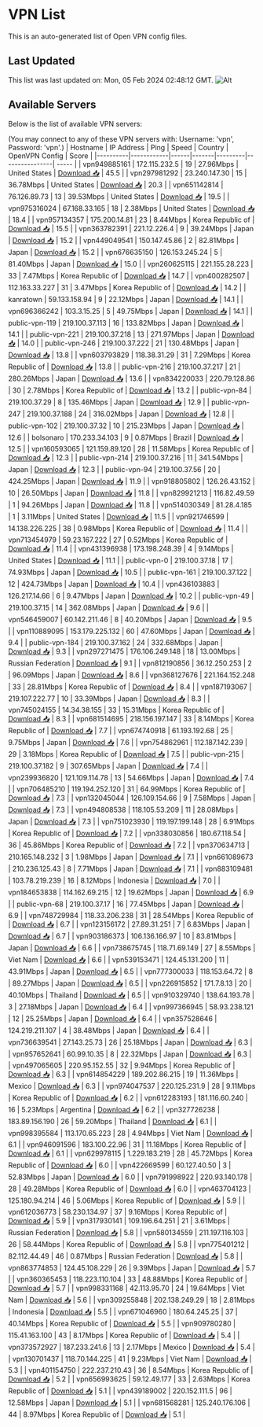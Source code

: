 # VPN List

This is an auto-generated list of Open VPN config files.

## Last Updated

This list was last updated on: Mon, 05 Feb 2024 02:48:12 GMT.
![Alt](https://repobeats.axiom.co/api/embed/186b98318ef1479477931607c1ad7d823f12451f.svg "Repobeats analytics image")

## Available Servers

Below is the list of available VPN servers:

(You may connect to any of these VPN servers with: Username: 'vpn', Password: 'vpn'.)
| Hostname | IP Address | Ping | Speed | Country | OpenVPN Config | Score |
|----------|------------|------|-------|---------|----------------| ----- |
| vpn949885161 | 172.115.232.5 | 19 | 27.96Mbps | United States | [Download 📥](./configs/server_0_US.ovpn) | 45.5 |
| vpn297981292 | 23.240.147.30 | 15 | 36.78Mbps | United States | [Download 📥](./configs/server_1_US.ovpn) | 20.3 |
| vpn651142814 | 76.126.89.73 | 13 | 39.53Mbps | United States | [Download 📥](./configs/server_2_US.ovpn) | 19.5 |
| vpn975316024 | 67.168.33.165 | 18 | 2.38Mbps | United States | [Download 📥](./configs/server_3_US.ovpn) | 18.4 |
| vpn957134357 | 175.200.14.81 | 23 | 8.44Mbps | Korea Republic of | [Download 📥](./configs/server_4_KR.ovpn) | 15.5 |
| vpn363782391 | 221.12.226.4 | 9 | 39.24Mbps | Japan | [Download 📥](./configs/server_5_JP.ovpn) | 15.2 |
| vpn449049541 | 150.147.45.86 | 2 | 82.81Mbps | Japan | [Download 📥](./configs/server_6_JP.ovpn) | 15.2 |
| vpn676635150 | 126.153.245.24 | 5 | 81.40Mbps | Japan | [Download 📥](./configs/server_7_JP.ovpn) | 15.0 |
| vpn260625115 | 221.155.28.223 | 33 | 7.47Mbps | Korea Republic of | [Download 📥](./configs/server_8_KR.ovpn) | 14.7 |
| vpn400282507 | 112.163.33.227 | 31 | 3.47Mbps | Korea Republic of | [Download 📥](./configs/server_9_KR.ovpn) | 14.2 |
| kanratown | 59.133.158.94 | 9 | 22.12Mbps | Japan | [Download 📥](./configs/server_10_JP.ovpn) | 14.1 |
| vpn696366242 | 103.3.15.25 | 5 | 49.75Mbps | Japan | [Download 📥](./configs/server_11_JP.ovpn) | 14.1 |
| public-vpn-119 | 219.100.37.113 | 16 | 133.82Mbps | Japan | [Download 📥](./configs/server_12_JP.ovpn) | 14.1 |
| public-vpn-221 | 219.100.37.218 | 13 | 271.97Mbps | Japan | [Download 📥](./configs/server_13_JP.ovpn) | 14.0 |
| public-vpn-246 | 219.100.37.222 | 21 | 130.48Mbps | Japan | [Download 📥](./configs/server_14_JP.ovpn) | 13.8 |
| vpn603793829 | 118.38.31.29 | 31 | 7.29Mbps | Korea Republic of | [Download 📥](./configs/server_15_KR.ovpn) | 13.8 |
| public-vpn-216 | 219.100.37.217 | 21 | 280.26Mbps | Japan | [Download 📥](./configs/server_16_JP.ovpn) | 13.6 |
| vpn834220033 | 220.79.128.86 | 30 | 2.78Mbps | Korea Republic of | [Download 📥](./configs/server_17_KR.ovpn) | 13.2 |
| public-vpn-84 | 219.100.37.29 | 8 | 135.46Mbps | Japan | [Download 📥](./configs/server_18_JP.ovpn) | 12.9 |
| public-vpn-247 | 219.100.37.188 | 24 | 316.02Mbps | Japan | [Download 📥](./configs/server_19_JP.ovpn) | 12.8 |
| public-vpn-102 | 219.100.37.32 | 10 | 215.23Mbps | Japan | [Download 📥](./configs/server_20_JP.ovpn) | 12.6 |
| bolsonaro | 170.233.34.103 | 9 | 0.87Mbps | Brazil | [Download 📥](./configs/server_21_BR.ovpn) | 12.5 |
| vpn160593065 | 121.159.89.120 | 28 | 11.58Mbps | Korea Republic of | [Download 📥](./configs/server_22_KR.ovpn) | 12.3 |
| public-vpn-214 | 219.100.37.216 | 11 | 341.54Mbps | Japan | [Download 📥](./configs/server_23_JP.ovpn) | 12.3 |
| public-vpn-94 | 219.100.37.56 | 20 | 424.25Mbps | Japan | [Download 📥](./configs/server_24_JP.ovpn) | 11.9 |
| vpn918805802 | 126.26.43.152 | 10 | 26.50Mbps | Japan | [Download 📥](./configs/server_25_JP.ovpn) | 11.8 |
| vpn829921213 | 116.82.49.59 | 1 | 94.26Mbps | Japan | [Download 📥](./configs/server_26_JP.ovpn) | 11.8 |
| vpn514030349 | 81.28.4.185 | 1 | 3.11Mbps | United States | [Download 📥](./configs/server_27_US.ovpn) | 11.5 |
| vpn921746599 | 14.138.226.225 | 38 | 0.98Mbps | Korea Republic of | [Download 📥](./configs/server_28_KR.ovpn) | 11.4 |
| vpn713454979 | 59.23.167.222 | 27 | 0.52Mbps | Korea Republic of | [Download 📥](./configs/server_29_KR.ovpn) | 11.4 |
| vpn431396938 | 173.198.248.39 | 4 | 9.14Mbps | United States | [Download 📥](./configs/server_30_US.ovpn) | 11.1 |
| public-vpn-0 | 219.100.37.18 | 17 | 74.93Mbps | Japan | [Download 📥](./configs/server_31_JP.ovpn) | 10.5 |
| public-vpn-161 | 219.100.37.122 | 12 | 424.73Mbps | Japan | [Download 📥](./configs/server_32_JP.ovpn) | 10.4 |
| vpn436103883 | 126.217.14.66 | 6 | 9.47Mbps | Japan | [Download 📥](./configs/server_33_JP.ovpn) | 10.2 |
| public-vpn-49 | 219.100.37.15 | 14 | 362.08Mbps | Japan | [Download 📥](./configs/server_34_JP.ovpn) | 9.6 |
| vpn546459007 | 60.142.211.46 | 8 | 40.20Mbps | Japan | [Download 📥](./configs/server_35_JP.ovpn) | 9.5 |
| vpn110889095 | 153.179.225.132 | 60 | 47.60Mbps | Japan | [Download 📥](./configs/server_36_JP.ovpn) | 9.4 |
| public-vpn-184 | 219.100.37.162 | 24 | 332.68Mbps | Japan | [Download 📥](./configs/server_37_JP.ovpn) | 9.3 |
| vpn297271475 | 176.106.249.148 | 18 | 13.00Mbps | Russian Federation | [Download 📥](./configs/server_38_RU.ovpn) | 9.1 |
| vpn812190856 | 36.12.250.253 | 2 | 96.09Mbps | Japan | [Download 📥](./configs/server_39_JP.ovpn) | 8.6 |
| vpn368127676 | 221.164.152.248 | 33 | 28.81Mbps | Korea Republic of | [Download 📥](./configs/server_40_KR.ovpn) | 8.4 |
| vpn187193067 | 219.107.222.77 | 10 | 33.39Mbps | Japan | [Download 📥](./configs/server_41_JP.ovpn) | 8.3 |
| vpn745024155 | 14.34.38.155 | 33 | 15.31Mbps | Korea Republic of | [Download 📥](./configs/server_42_KR.ovpn) | 8.3 |
| vpn681514695 | 218.156.197.147 | 33 | 8.14Mbps | Korea Republic of | [Download 📥](./configs/server_43_KR.ovpn) | 7.7 |
| vpn674740918 | 61.193.192.68 | 25 | 9.75Mbps | Japan | [Download 📥](./configs/server_44_JP.ovpn) | 7.6 |
| vpn754862961 | 112.187.142.239 | 29 | 3.18Mbps | Korea Republic of | [Download 📥](./configs/server_45_KR.ovpn) | 7.5 |
| public-vpn-215 | 219.100.37.182 | 9 | 307.65Mbps | Japan | [Download 📥](./configs/server_46_JP.ovpn) | 7.4 |
| vpn239936820 | 121.109.114.78 | 13 | 54.66Mbps | Japan | [Download 📥](./configs/server_47_JP.ovpn) | 7.4 |
| vpn706485210 | 119.194.252.120 | 31 | 64.99Mbps | Korea Republic of | [Download 📥](./configs/server_48_KR.ovpn) | 7.3 |
| vpn132045044 | 126.109.154.66 | 9 | 7.58Mbps | Japan | [Download 📥](./configs/server_49_JP.ovpn) | 7.3 |
| vpn494808538 | 118.105.53.209 | 11 | 28.08Mbps | Japan | [Download 📥](./configs/server_50_JP.ovpn) | 7.3 |
| vpn751023930 | 119.197.199.148 | 28 | 6.91Mbps | Korea Republic of | [Download 📥](./configs/server_51_KR.ovpn) | 7.2 |
| vpn338030856 | 180.67.118.54 | 36 | 45.86Mbps | Korea Republic of | [Download 📥](./configs/server_52_KR.ovpn) | 7.2 |
| vpn370634713 | 210.165.148.232 | 3 | 1.98Mbps | Japan | [Download 📥](./configs/server_53_JP.ovpn) | 7.1 |
| vpn661089673 | 210.236.125.43 | 8 | 7.71Mbps | Japan | [Download 📥](./configs/server_54_JP.ovpn) | 7.1 |
| vpn883109481 | 103.78.219.239 | 16 | 8.12Mbps | Indonesia | [Download 📥](./configs/server_55_ID.ovpn) | 7.0 |
| vpn184653838 | 114.162.69.215 | 12 | 19.62Mbps | Japan | [Download 📥](./configs/server_56_JP.ovpn) | 6.9 |
| public-vpn-68 | 219.100.37.17 | 16 | 77.45Mbps | Japan | [Download 📥](./configs/server_57_JP.ovpn) | 6.9 |
| vpn748729984 | 118.33.206.238 | 31 | 28.54Mbps | Korea Republic of | [Download 📥](./configs/server_58_KR.ovpn) | 6.7 |
| vpn123156172 | 27.89.31.251 | 7 | 6.83Mbps | Japan | [Download 📥](./configs/server_59_JP.ovpn) | 6.7 |
| vpn903186373 | 106.136.166.97 | 10 | 83.81Mbps | Japan | [Download 📥](./configs/server_60_JP.ovpn) | 6.6 |
| vpn738675745 | 118.71.69.149 | 27 | 8.55Mbps | Viet Nam | [Download 📥](./configs/server_61_VN.ovpn) | 6.6 |
| vpn539153471 | 124.45.131.200 | 11 | 43.91Mbps | Japan | [Download 📥](./configs/server_62_JP.ovpn) | 6.5 |
| vpn777300033 | 118.153.64.72 | 8 | 89.27Mbps | Japan | [Download 📥](./configs/server_63_JP.ovpn) | 6.5 |
| vpn226915852 | 171.7.8.13 | 20 | 40.10Mbps | Thailand | [Download 📥](./configs/server_64_TH.ovpn) | 6.5 |
| vpn910329740 | 138.64.193.78 | 3 | 27.18Mbps | Japan | [Download 📥](./configs/server_65_JP.ovpn) | 6.4 |
| vpn997366945 | 58.93.238.121 | 12 | 25.25Mbps | Japan | [Download 📥](./configs/server_66_JP.ovpn) | 6.4 |
| vpn357528646 | 124.219.211.107 | 4 | 38.48Mbps | Japan | [Download 📥](./configs/server_67_JP.ovpn) | 6.4 |
| vpn736639541 | 27.143.25.73 | 26 | 25.18Mbps | Japan | [Download 📥](./configs/server_68_JP.ovpn) | 6.3 |
| vpn957652641 | 60.99.10.35 | 8 | 22.32Mbps | Japan | [Download 📥](./configs/server_69_JP.ovpn) | 6.3 |
| vpn497065605 | 220.95.152.55 | 32 | 9.94Mbps | Korea Republic of | [Download 📥](./configs/server_70_KR.ovpn) | 6.3 |
| vpn614854229 | 189.202.86.215 | 19 | 11.36Mbps | Mexico | [Download 📥](./configs/server_71_MX.ovpn) | 6.3 |
| vpn974047537 | 220.125.231.9 | 28 | 9.11Mbps | Korea Republic of | [Download 📥](./configs/server_72_KR.ovpn) | 6.2 |
| vpn612283193 | 181.116.60.240 | 16 | 5.23Mbps | Argentina | [Download 📥](./configs/server_73_AR.ovpn) | 6.2 |
| vpn327726238 | 183.89.156.190 | 26 | 59.20Mbps | Thailand | [Download 📥](./configs/server_74_TH.ovpn) | 6.1 |
| vpn998395584 | 113.170.65.223 | 28 | 4.94Mbps | Viet Nam | [Download 📥](./configs/server_75_VN.ovpn) | 6.1 |
| vpn946091596 | 183.100.22.96 | 31 | 11.18Mbps | Korea Republic of | [Download 📥](./configs/server_76_KR.ovpn) | 6.1 |
| vpn629978115 | 1.229.183.219 | 28 | 45.72Mbps | Korea Republic of | [Download 📥](./configs/server_77_KR.ovpn) | 6.0 |
| vpn422669599 | 60.127.40.50 | 3 | 52.83Mbps | Japan | [Download 📥](./configs/server_78_JP.ovpn) | 6.0 |
| vpn791998922 | 220.93.140.178 | 28 | 49.28Mbps | Korea Republic of | [Download 📥](./configs/server_79_KR.ovpn) | 6.0 |
| vpn463704123 | 125.180.94.214 | 46 | 5.06Mbps | Korea Republic of | [Download 📥](./configs/server_80_KR.ovpn) | 5.9 |
| vpn612036773 | 58.230.134.97 | 37 | 9.16Mbps | Korea Republic of | [Download 📥](./configs/server_81_KR.ovpn) | 5.9 |
| vpn317930141 | 109.196.64.251 | 21 | 3.61Mbps | Russian Federation | [Download 📥](./configs/server_82_RU.ovpn) | 5.8 |
| vpn580134559 | 211.197.116.103 | 26 | 58.44Mbps | Korea Republic of | [Download 📥](./configs/server_83_KR.ovpn) | 5.8 |
| vpn775401212 | 82.112.44.49 | 46 | 0.87Mbps | Russian Federation | [Download 📥](./configs/server_84_RU.ovpn) | 5.8 |
| vpn863774853 | 124.45.108.229 | 26 | 9.39Mbps | Japan | [Download 📥](./configs/server_85_JP.ovpn) | 5.7 |
| vpn360365453 | 118.223.110.104 | 33 | 48.88Mbps | Korea Republic of | [Download 📥](./configs/server_86_KR.ovpn) | 5.7 |
| vpn998331168 | 42.113.95.70 | 24 | 19.64Mbps | Viet Nam | [Download 📥](./configs/server_87_VN.ovpn) | 5.6 |
| vpn309255848 | 202.138.249.29 | 18 | 2.81Mbps | Indonesia | [Download 📥](./configs/server_88_ID.ovpn) | 5.5 |
| vpn671046960 | 180.64.245.25 | 37 | 40.14Mbps | Korea Republic of | [Download 📥](./configs/server_89_KR.ovpn) | 5.5 |
| vpn909780280 | 115.41.163.100 | 43 | 8.17Mbps | Korea Republic of | [Download 📥](./configs/server_90_KR.ovpn) | 5.4 |
| vpn373572927 | 187.233.241.6 | 13 | 2.17Mbps | Mexico | [Download 📥](./configs/server_91_MX.ovpn) | 5.4 |
| vpn130701437 | 118.70.144.225 | 41 | 9.23Mbps | Viet Nam | [Download 📥](./configs/server_92_VN.ovpn) | 5.3 |
| vpn401154750 | 222.237.210.43 | 36 | 8.54Mbps | Korea Republic of | [Download 📥](./configs/server_93_KR.ovpn) | 5.2 |
| vpn656993625 | 59.12.49.177 | 33 | 2.63Mbps | Korea Republic of | [Download 📥](./configs/server_94_KR.ovpn) | 5.1 |
| vpn439189002 | 220.152.111.5 | 96 | 12.58Mbps | Japan | [Download 📥](./configs/server_95_JP.ovpn) | 5.1 |
| vpn681568281 | 125.240.176.106 | 44 | 8.97Mbps | Korea Republic of | [Download 📥](./configs/server_96_KR.ovpn) | 5.1 |
